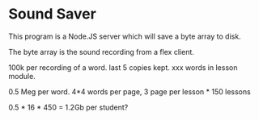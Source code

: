 Sound Saver
==========

This program is a Node.JS server which will save a byte array to disk.

The byte array is the sound recording from a flex client.


100k per recording of a word. last 5 copies kept. xxx words in lesson module.

0.5 Meg per word. 4*4 words per page, 3 page per lesson * 150 lessons

0.5 * 16 * 450 = 1.2Gb per student?

